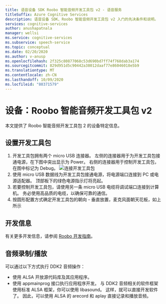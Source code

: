 ```yaml
---
title: 语音设备 SDK Roobo 智能音频开发工具包 v2 - 语音服务
titleSuffix: Azure Cognitive Services
description: 语音设备 SDK、Roobo 智能音频开发工具包 v2 入门的先决条件和说明。
services: cognitive-services
author: anushapatnala
manager: wellsi
ms.service: cognitive-services
ms.subservice: speech-service
ms.topic: conceptual
ms.date: 02/20/2020
ms.author: v-anusp
ms.openlocfilehash: 2f325c80877068c53d690bd7ff74f768dab3a174
ms.sourcegitcommit: 829d951d5c90442a38012daaf77e86046018e5b9
ms.translationtype: MT
ms.contentlocale: zh-CN
ms.lasthandoff: 10/09/2020
ms.locfileid: "80371579"
---
```

# <a name="device-roobo-smart-audio-dev-kit-v2"></a>设备：Roobo 智能音频开发工具包 v2

本文提供了 Roobo 智能音频开发工具包 2 的设备特定信息。

## <a name="set-up-the-development-kit"></a>设置开发工具包

1. 开发工具包拥有两个 micro USB 连接器。 左侧的连接器用于为开发工具包接通电源，在下图中突出显示为 Power。 右侧的连接器用于控制开发工具包，在图中标记为 Debug。 
    ![连接开发工具包](media/speech-devices-sdk/roobo-v2-connections.png)
1. 使用 micro USB 数据线为开发工具包接通电源，将电源端口连接到 PC 或电源适配器。 顶部板下的绿色电源指示灯将亮起。
1. 若要控制开发工具包，请使用另一条 micro USB 电缆将调试端口连接到计算机。 务必使用高品质的电缆，以确保可靠的通信。
1. 按圆形配置方式确定开发工具包的朝向 - 垂直放置，麦克风面朝天花板，如上所示


## <a name="development-information"></a>开发信息

有关更多开发信息，请参阅 [Roobo 开发指南](http://dwn.roo.bo/server_upload/ddk/ROOBO%20Dev%20Kit-User%20Guide.pdf)。

## <a name="audio-recordplay"></a>音频录制/播放

可以通过以下方式执行 DDK2 音频操作：
* 使用 ALSA 开放源代码库及其应用程序。
* 使用 appmainprog 接口执行应用程序开发。 与 DDK2 音频相关的软件框架使用标准 ALSA 框架，你可以使用 libasound。 这样，就可以直接开发软件了。 因此，可以使用 ALSA 的 arecord 和 aplay 直接记录和播放音频。
